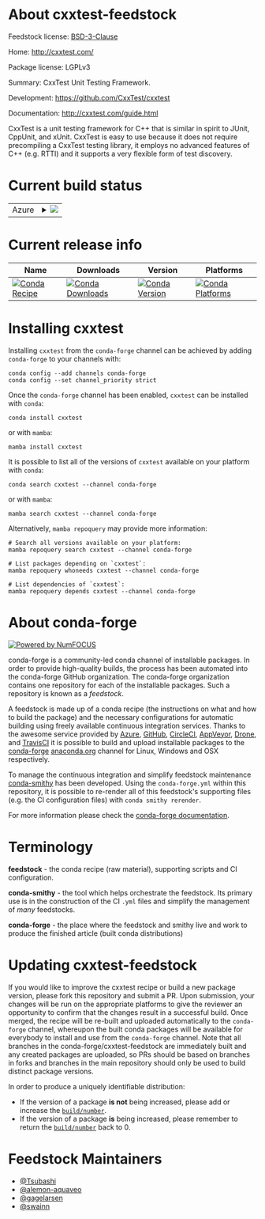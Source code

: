 About cxxtest-feedstock
=======================

Feedstock license: [BSD-3-Clause](https://github.com/conda-forge/cxxtest-feedstock/blob/main/LICENSE.txt)

Home: http://cxxtest.com/

Package license: LGPLv3

Summary: CxxTest Unit Testing Framework.

Development: https://github.com/CxxTest/cxxtest

Documentation: http://cxxtest.com/guide.html

CxxTest is a unit testing framework for C++ that is similar in spirit to
JUnit, CppUnit, and xUnit. CxxTest is easy to use because it does not
require precompiling a CxxTest testing library, it employs no advanced
features of C++ (e.g. RTTI) and it supports a very flexible form of test
discovery.


Current build status
====================


<table>
    
  <tr>
    <td>Azure</td>
    <td>
      <details>
        <summary>
          <a href="https://dev.azure.com/conda-forge/feedstock-builds/_build/latest?definitionId=4694&branchName=main">
            <img src="https://dev.azure.com/conda-forge/feedstock-builds/_apis/build/status/cxxtest-feedstock?branchName=main">
          </a>
        </summary>
        <table>
          <thead><tr><th>Variant</th><th>Status</th></tr></thead>
          <tbody><tr>
              <td>linux_64_python3.10.____cpython</td>
              <td>
                <a href="https://dev.azure.com/conda-forge/feedstock-builds/_build/latest?definitionId=4694&branchName=main">
                  <img src="https://dev.azure.com/conda-forge/feedstock-builds/_apis/build/status/cxxtest-feedstock?branchName=main&jobName=linux&configuration=linux%20linux_64_python3.10.____cpython" alt="variant">
                </a>
              </td>
            </tr><tr>
              <td>linux_64_python3.11.____cpython</td>
              <td>
                <a href="https://dev.azure.com/conda-forge/feedstock-builds/_build/latest?definitionId=4694&branchName=main">
                  <img src="https://dev.azure.com/conda-forge/feedstock-builds/_apis/build/status/cxxtest-feedstock?branchName=main&jobName=linux&configuration=linux%20linux_64_python3.11.____cpython" alt="variant">
                </a>
              </td>
            </tr><tr>
              <td>linux_64_python3.12.____cpython</td>
              <td>
                <a href="https://dev.azure.com/conda-forge/feedstock-builds/_build/latest?definitionId=4694&branchName=main">
                  <img src="https://dev.azure.com/conda-forge/feedstock-builds/_apis/build/status/cxxtest-feedstock?branchName=main&jobName=linux&configuration=linux%20linux_64_python3.12.____cpython" alt="variant">
                </a>
              </td>
            </tr><tr>
              <td>linux_64_python3.13.____cp313</td>
              <td>
                <a href="https://dev.azure.com/conda-forge/feedstock-builds/_build/latest?definitionId=4694&branchName=main">
                  <img src="https://dev.azure.com/conda-forge/feedstock-builds/_apis/build/status/cxxtest-feedstock?branchName=main&jobName=linux&configuration=linux%20linux_64_python3.13.____cp313" alt="variant">
                </a>
              </td>
            </tr><tr>
              <td>linux_64_python3.9.____cpython</td>
              <td>
                <a href="https://dev.azure.com/conda-forge/feedstock-builds/_build/latest?definitionId=4694&branchName=main">
                  <img src="https://dev.azure.com/conda-forge/feedstock-builds/_apis/build/status/cxxtest-feedstock?branchName=main&jobName=linux&configuration=linux%20linux_64_python3.9.____cpython" alt="variant">
                </a>
              </td>
            </tr><tr>
              <td>osx_64_python3.10.____cpython</td>
              <td>
                <a href="https://dev.azure.com/conda-forge/feedstock-builds/_build/latest?definitionId=4694&branchName=main">
                  <img src="https://dev.azure.com/conda-forge/feedstock-builds/_apis/build/status/cxxtest-feedstock?branchName=main&jobName=osx&configuration=osx%20osx_64_python3.10.____cpython" alt="variant">
                </a>
              </td>
            </tr><tr>
              <td>osx_64_python3.11.____cpython</td>
              <td>
                <a href="https://dev.azure.com/conda-forge/feedstock-builds/_build/latest?definitionId=4694&branchName=main">
                  <img src="https://dev.azure.com/conda-forge/feedstock-builds/_apis/build/status/cxxtest-feedstock?branchName=main&jobName=osx&configuration=osx%20osx_64_python3.11.____cpython" alt="variant">
                </a>
              </td>
            </tr><tr>
              <td>osx_64_python3.12.____cpython</td>
              <td>
                <a href="https://dev.azure.com/conda-forge/feedstock-builds/_build/latest?definitionId=4694&branchName=main">
                  <img src="https://dev.azure.com/conda-forge/feedstock-builds/_apis/build/status/cxxtest-feedstock?branchName=main&jobName=osx&configuration=osx%20osx_64_python3.12.____cpython" alt="variant">
                </a>
              </td>
            </tr><tr>
              <td>osx_64_python3.13.____cp313</td>
              <td>
                <a href="https://dev.azure.com/conda-forge/feedstock-builds/_build/latest?definitionId=4694&branchName=main">
                  <img src="https://dev.azure.com/conda-forge/feedstock-builds/_apis/build/status/cxxtest-feedstock?branchName=main&jobName=osx&configuration=osx%20osx_64_python3.13.____cp313" alt="variant">
                </a>
              </td>
            </tr><tr>
              <td>osx_64_python3.9.____cpython</td>
              <td>
                <a href="https://dev.azure.com/conda-forge/feedstock-builds/_build/latest?definitionId=4694&branchName=main">
                  <img src="https://dev.azure.com/conda-forge/feedstock-builds/_apis/build/status/cxxtest-feedstock?branchName=main&jobName=osx&configuration=osx%20osx_64_python3.9.____cpython" alt="variant">
                </a>
              </td>
            </tr><tr>
              <td>win_64_python3.10.____cpython</td>
              <td>
                <a href="https://dev.azure.com/conda-forge/feedstock-builds/_build/latest?definitionId=4694&branchName=main">
                  <img src="https://dev.azure.com/conda-forge/feedstock-builds/_apis/build/status/cxxtest-feedstock?branchName=main&jobName=win&configuration=win%20win_64_python3.10.____cpython" alt="variant">
                </a>
              </td>
            </tr><tr>
              <td>win_64_python3.11.____cpython</td>
              <td>
                <a href="https://dev.azure.com/conda-forge/feedstock-builds/_build/latest?definitionId=4694&branchName=main">
                  <img src="https://dev.azure.com/conda-forge/feedstock-builds/_apis/build/status/cxxtest-feedstock?branchName=main&jobName=win&configuration=win%20win_64_python3.11.____cpython" alt="variant">
                </a>
              </td>
            </tr><tr>
              <td>win_64_python3.12.____cpython</td>
              <td>
                <a href="https://dev.azure.com/conda-forge/feedstock-builds/_build/latest?definitionId=4694&branchName=main">
                  <img src="https://dev.azure.com/conda-forge/feedstock-builds/_apis/build/status/cxxtest-feedstock?branchName=main&jobName=win&configuration=win%20win_64_python3.12.____cpython" alt="variant">
                </a>
              </td>
            </tr><tr>
              <td>win_64_python3.13.____cp313</td>
              <td>
                <a href="https://dev.azure.com/conda-forge/feedstock-builds/_build/latest?definitionId=4694&branchName=main">
                  <img src="https://dev.azure.com/conda-forge/feedstock-builds/_apis/build/status/cxxtest-feedstock?branchName=main&jobName=win&configuration=win%20win_64_python3.13.____cp313" alt="variant">
                </a>
              </td>
            </tr><tr>
              <td>win_64_python3.9.____cpython</td>
              <td>
                <a href="https://dev.azure.com/conda-forge/feedstock-builds/_build/latest?definitionId=4694&branchName=main">
                  <img src="https://dev.azure.com/conda-forge/feedstock-builds/_apis/build/status/cxxtest-feedstock?branchName=main&jobName=win&configuration=win%20win_64_python3.9.____cpython" alt="variant">
                </a>
              </td>
            </tr>
          </tbody>
        </table>
      </details>
    </td>
  </tr>
</table>

Current release info
====================

| Name | Downloads | Version | Platforms |
| --- | --- | --- | --- |
| [![Conda Recipe](https://img.shields.io/badge/recipe-cxxtest-green.svg)](https://anaconda.org/conda-forge/cxxtest) | [![Conda Downloads](https://img.shields.io/conda/dn/conda-forge/cxxtest.svg)](https://anaconda.org/conda-forge/cxxtest) | [![Conda Version](https://img.shields.io/conda/vn/conda-forge/cxxtest.svg)](https://anaconda.org/conda-forge/cxxtest) | [![Conda Platforms](https://img.shields.io/conda/pn/conda-forge/cxxtest.svg)](https://anaconda.org/conda-forge/cxxtest) |

Installing cxxtest
==================

Installing `cxxtest` from the `conda-forge` channel can be achieved by adding `conda-forge` to your channels with:

```
conda config --add channels conda-forge
conda config --set channel_priority strict
```

Once the `conda-forge` channel has been enabled, `cxxtest` can be installed with `conda`:

```
conda install cxxtest
```

or with `mamba`:

```
mamba install cxxtest
```

It is possible to list all of the versions of `cxxtest` available on your platform with `conda`:

```
conda search cxxtest --channel conda-forge
```

or with `mamba`:

```
mamba search cxxtest --channel conda-forge
```

Alternatively, `mamba repoquery` may provide more information:

```
# Search all versions available on your platform:
mamba repoquery search cxxtest --channel conda-forge

# List packages depending on `cxxtest`:
mamba repoquery whoneeds cxxtest --channel conda-forge

# List dependencies of `cxxtest`:
mamba repoquery depends cxxtest --channel conda-forge
```


About conda-forge
=================

[![Powered by
NumFOCUS](https://img.shields.io/badge/powered%20by-NumFOCUS-orange.svg?style=flat&colorA=E1523D&colorB=007D8A)](https://numfocus.org)

conda-forge is a community-led conda channel of installable packages.
In order to provide high-quality builds, the process has been automated into the
conda-forge GitHub organization. The conda-forge organization contains one repository
for each of the installable packages. Such a repository is known as a *feedstock*.

A feedstock is made up of a conda recipe (the instructions on what and how to build
the package) and the necessary configurations for automatic building using freely
available continuous integration services. Thanks to the awesome service provided by
[Azure](https://azure.microsoft.com/en-us/services/devops/), [GitHub](https://github.com/),
[CircleCI](https://circleci.com/), [AppVeyor](https://www.appveyor.com/),
[Drone](https://cloud.drone.io/welcome), and [TravisCI](https://travis-ci.com/)
it is possible to build and upload installable packages to the
[conda-forge](https://anaconda.org/conda-forge) [anaconda.org](https://anaconda.org/)
channel for Linux, Windows and OSX respectively.

To manage the continuous integration and simplify feedstock maintenance
[conda-smithy](https://github.com/conda-forge/conda-smithy) has been developed.
Using the ``conda-forge.yml`` within this repository, it is possible to re-render all of
this feedstock's supporting files (e.g. the CI configuration files) with ``conda smithy rerender``.

For more information please check the [conda-forge documentation](https://conda-forge.org/docs/).

Terminology
===========

**feedstock** - the conda recipe (raw material), supporting scripts and CI configuration.

**conda-smithy** - the tool which helps orchestrate the feedstock.
                   Its primary use is in the construction of the CI ``.yml`` files
                   and simplify the management of *many* feedstocks.

**conda-forge** - the place where the feedstock and smithy live and work to
                  produce the finished article (built conda distributions)


Updating cxxtest-feedstock
==========================

If you would like to improve the cxxtest recipe or build a new
package version, please fork this repository and submit a PR. Upon submission,
your changes will be run on the appropriate platforms to give the reviewer an
opportunity to confirm that the changes result in a successful build. Once
merged, the recipe will be re-built and uploaded automatically to the
`conda-forge` channel, whereupon the built conda packages will be available for
everybody to install and use from the `conda-forge` channel.
Note that all branches in the conda-forge/cxxtest-feedstock are
immediately built and any created packages are uploaded, so PRs should be based
on branches in forks and branches in the main repository should only be used to
build distinct package versions.

In order to produce a uniquely identifiable distribution:
 * If the version of a package **is not** being increased, please add or increase
   the [``build/number``](https://docs.conda.io/projects/conda-build/en/latest/resources/define-metadata.html#build-number-and-string).
 * If the version of a package **is** being increased, please remember to return
   the [``build/number``](https://docs.conda.io/projects/conda-build/en/latest/resources/define-metadata.html#build-number-and-string)
   back to 0.

Feedstock Maintainers
=====================

* [@Tsubashi](https://github.com/Tsubashi/)
* [@alemon-aquaveo](https://github.com/alemon-aquaveo/)
* [@gagelarsen](https://github.com/gagelarsen/)
* [@swainn](https://github.com/swainn/)

